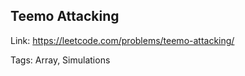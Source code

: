 ## Teemo Attacking

Link: https://leetcode.com/problems/teemo-attacking/

Tags: Array, Simulations


